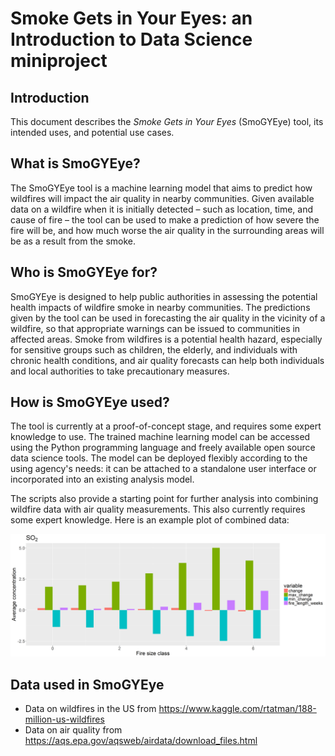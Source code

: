 # Smoke Gets in Your Eyes: an Introduction to Data Science miniproject

## Introduction

This document describes the *Smoke Gets in Your Eyes* (SmoGYEye) tool, its intended uses, and potential use cases.

## What is SmoGYEye?

The SmoGYEye tool is a machine learning model that aims to predict how wildfires will impact the air quality in nearby communities. Given available data on a wildfire when it is initially detected – such as location, time, and cause of fire – the tool can be used to make a prediction of how severe the fire will be, and how much worse the air quality in the surrounding areas will be as a result from the smoke.

## Who is SmoGYEye for?

SmoGYEye is designed to help public authorities in assessing the potential health impacts of wildfire smoke in nearby communities. The predictions given by the tool can be used in forecasting the air quality in the vicinity of a wildfire, so that appropriate warnings can be issued to communities in affected areas. Smoke from wildfires is a potential health hazard, especially for sensitive groups such as children, the elderly, and individuals with chronic health conditions, and air quality forecasts can help both individuals and local authorities to take precautionary measures.

## How is SmoGYEye used?

The tool is currently at a proof-of-concept stage, and requires some expert knowledge to use. The trained machine learning model can be accessed using the Python programming language and freely available open source data science tools. The model can be deployed flexibly according to the using agency's needs: it can be attached to a standalone user interface or incorporated into an existing analysis model.

The scripts also provide a starting point for further analysis into combining wildfire data with air quality measurements. This also currently requires some expert knowledge. Here is an example plot of combined data:

![Sulfur dioxide time series](report/SO2_time_series.png)

## Data used in SmoGYEye

+ Data on wildfires in the US from https://www.kaggle.com/rtatman/188-million-us-wildfires
+ Data on air quality from https://aqs.epa.gov/aqsweb/airdata/download_files.html

